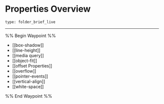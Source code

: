 # Properties Overview
 
```ccard
type: folder_brief_live
```
 
---

%% Begin Waypoint %%
- [[box-shadow]]
- [[line-height]]
- [[media query]]
- [[object-fit]]
- [[offset Properties]]
- [[overflow]]
- [[pointer-events]]
- [[vertical-align]]
- [[white-space]]

%% End Waypoint %%
